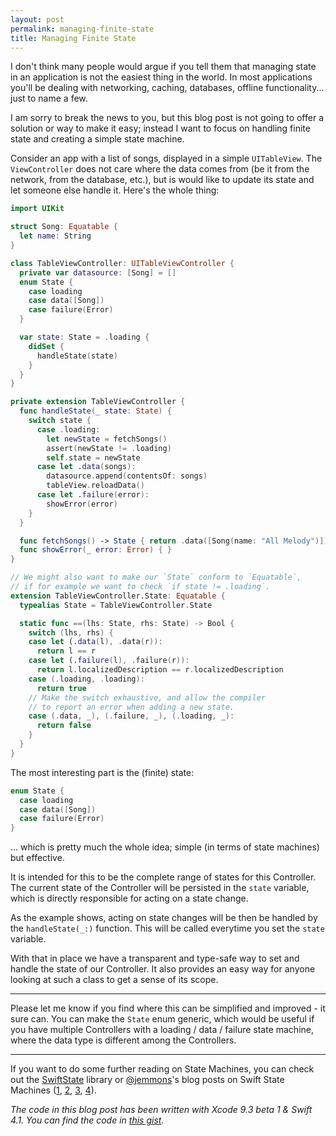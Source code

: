 ```yaml
---
layout: post
permalink: managing-finite-state
title: Managing Finite State
---
```


I don't think many people would argue if you tell them that managing state in an application is not the easiest thing in the world. In most applications you'll be dealing with networking, caching, databases, offline functionality... just to name a few.

I am sorry to break the news to you, but this blog post is not going to offer a solution or way to make it easy; instead I want to focus on handling finite state and creating a simple state machine.

Consider an app with a list of songs, displayed in a simple `UITableView`. The `ViewController` does not care where the data comes from (be it from the network, from the database, etc.), but is would like to update its state and let someone else handle it. Here's the whole thing:

```swift
import UIKit

struct Song: Equatable {
  let name: String
}

class TableViewController: UITableViewController {
  private var datasource: [Song] = []
  enum State {
    case loading
    case data([Song])
    case failure(Error)
  }

  var state: State = .loading {
    didSet {
      handleState(state)
    }
  }
}

private extension TableViewController {
  func handleState(_ state: State) {
    switch state {
      case .loading:
        let newState = fetchSongs()
        assert(newState != .loading)
        self.state = newState
      case let .data(songs):
        datasource.append(contentsOf: songs)
        tableView.reloadData()
      case let .failure(error):
        showError(error)
    }
  }

  func fetchSongs() -> State { return .data([Song(name: "All Melody")]) }
  func showError(_ error: Error) { }
}

// We might also want to make our `State` conform to `Equatable`,
// if for example we want to check `if state != .loading`.
extension TableViewController.State: Equatable {
  typealias State = TableViewController.State

  static func ==(lhs: State, rhs: State) -> Bool {
    switch (lhs, rhs) {
    case let (.data(l), .data(r)):
      return l == r
    case let (.failure(l), .failure(r)):
      return l.localizedDescription == r.localizedDescription
    case (.loading, .loading):
      return true
    // Make the switch exhaustive, and allow the compiler
    // to report an error when adding a new state.
    case (.data, _), (.failure, _), (.loading, _):
      return false
    }
  }
}
```

The most interesting part is the (finite) state:

```swift
enum State {
  case loading
  case data([Song])
  case failure(Error)
}
```

... which is pretty much the whole idea; simple (in terms of state machines) but effective.

It is intended for this to be the complete range of states for this Controller. The current state of the Controller will be persisted in the `state` variable, which is directly responsible for acting on a state change.

As the example shows, acting on state changes will be then be handled by the `handleState(_:)` function. This will be called everytime you set the `state` variable.

With that in place we have a transparent and type-safe way to set and handle the state of our Controller. It also provides an easy way for anyone looking at such a class to get a sense of its scope.

---

Please let me know if you find where this can be simplified and improved - it sure can. You can make the `State` enum generic, which would be useful if you have multiple Controllers with a loading / data / failure state machine, where the data type is different among the Controllers.

---

If you want to do some further reading on State Machines, you can check out the [SwiftState](https://github.com/ReactKit/SwiftState) library or [@jemmons](https://twitter.com/jemmons)'s blog posts on Swift State Machines ([1](http://www.figure.ink/blog/2015/1/31/swift-state-machines-part-1), [2](http://www.figure.ink/blog/2015/2/1/swift-state-machines-part-2), [3](http://www.figure.ink/blog/2015/2/8/swift-state-machines-part-3-follow-up), [4](http://www.figure.ink/blog/2015/2/9/swift-state-machines-part-4-redirect)).

*The code in this blog post has been written with Xcode 9.3 beta 1 & Swift 4.1. You can find the code in [this gist](https://gist.github.com/BasThomas/c83a5a1f752fbdc79c62963164acab25).*
